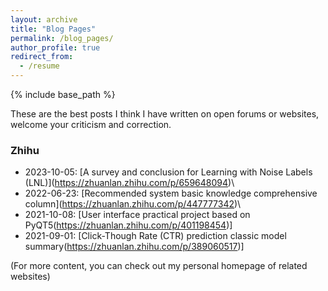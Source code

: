 ```yaml
---
layout: archive
title: "Blog Pages"
permalink: /blog_pages/
author_profile: true
redirect_from:
  - /resume
---
```


{% include base_path %}

These are the best posts I think I have written on open forums or websites, welcome your criticism and correction.

### Zhihu

* 2023-10-05: \[A survey and conclusion for Learning with Noise Labels (LNL)](https://zhuanlan.zhihu.com/p/659648094)\
* 2022-06-23: \[Recommended system basic knowledge comprehensive column](https://zhuanlan.zhihu.com/p/447777342)\
* 2021-10-08: \[User interface practical project based on PyQT5(https://zhuanlan.zhihu.com/p/401198454)\]
* 2021-09-01: \[Click-Though Rate (CTR) prediction classic model summary(https://zhuanlan.zhihu.com/p/389060517)\]

(For more content, you can check out my personal homepage of related websites)
